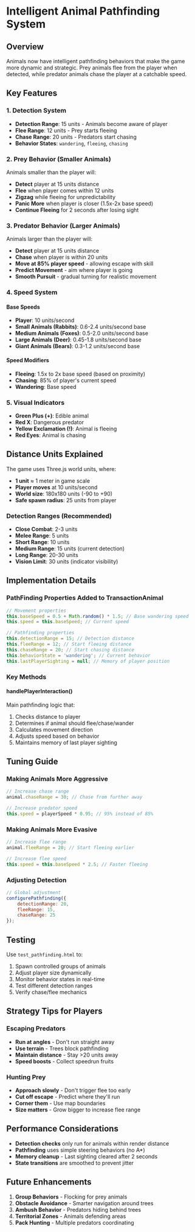 # Intelligent Animal Pathfinding System

## Overview
Animals now have intelligent pathfinding behaviors that make the game more dynamic and strategic. Prey animals flee from the player when detected, while predator animals chase the player at a catchable speed.

## Key Features

### 1. Detection System
- **Detection Range**: 15 units - Animals become aware of player
- **Flee Range**: 12 units - Prey starts fleeing
- **Chase Range**: 20 units - Predators start chasing
- **Behavior States**: `wandering`, `fleeing`, `chasing`

### 2. Prey Behavior (Smaller Animals)
Animals smaller than the player will:
- **Detect** player at 15 units distance
- **Flee** when player comes within 12 units
- **Zigzag** while fleeing for unpredictability
- **Panic More** when player is closer (1.5x-2x base speed)
- **Continue Fleeing** for 2 seconds after losing sight

### 3. Predator Behavior (Larger Animals)
Animals larger than the player will:
- **Detect** player at 15 units distance
- **Chase** when player is within 20 units
- **Move at 85% player speed** - allowing escape with skill
- **Predict Movement** - aim where player is going
- **Smooth Pursuit** - gradual turning for realistic movement

### 4. Speed System

#### Base Speeds
- **Player**: 10 units/second
- **Small Animals (Rabbits)**: 0.6-2.4 units/second base
- **Medium Animals (Foxes)**: 0.5-2.0 units/second base
- **Large Animals (Deer)**: 0.45-1.8 units/second base
- **Giant Animals (Bears)**: 0.3-1.2 units/second base

#### Speed Modifiers
- **Fleeing**: 1.5x to 2x base speed (based on proximity)
- **Chasing**: 85% of player's current speed
- **Wandering**: Base speed

### 5. Visual Indicators
- **Green Plus (+)**: Edible animal
- **Red X**: Dangerous predator
- **Yellow Exclamation (!)**: Animal is fleeing
- **Red Eyes**: Animal is chasing

## Distance Units Explained

The game uses Three.js world units, where:
- **1 unit** ≈ 1 meter in game scale
- **Player moves** at 10 units/second
- **World size**: 180x180 units (-90 to +90)
- **Safe spawn radius**: 25 units from player

### Detection Ranges (Recommended)
- **Close Combat**: 2-3 units
- **Melee Range**: 5 units
- **Short Range**: 10 units
- **Medium Range**: 15 units (current detection)
- **Long Range**: 20-30 units
- **Vision Limit**: 30 units (indicator visibility)

## Implementation Details

### PathFinding Properties Added to TransactionAnimal
```javascript
// Movement properties
this.baseSpeed = 0.5 + Math.random() * 1.5; // Base wandering speed
this.speed = this.baseSpeed; // Current speed

// Pathfinding properties  
this.detectionRange = 15; // Detection distance
this.fleeRange = 12; // Start fleeing distance
this.chaseRange = 20; // Start chasing distance
this.behaviorState = 'wandering'; // Current behavior
this.lastPlayerSighting = null; // Memory of player position
```

### Key Methods

#### handlePlayerInteraction()
Main pathfinding logic that:
1. Checks distance to player
2. Determines if animal should flee/chase/wander
3. Calculates movement direction
4. Adjusts speed based on behavior
5. Maintains memory of last player sighting

## Tuning Guide

### Making Animals More Aggressive
```javascript
// Increase chase range
animal.chaseRange = 30; // Chase from further away

// Increase predator speed
this.speed = playerSpeed * 0.95; // 95% instead of 85%
```

### Making Animals More Evasive
```javascript
// Increase flee range
animal.fleeRange = 20; // Start fleeing earlier

// Increase flee speed
this.speed = this.baseSpeed * 2.5; // Faster fleeing
```

### Adjusting Detection
```javascript
// Global adjustment
configurePathfinding({
    detectionRange: 20,
    fleeRange: 15,
    chaseRange: 25
});
```

## Testing

Use `test_pathfinding.html` to:
1. Spawn controlled groups of animals
2. Adjust player size dynamically
3. Monitor behavior states in real-time
4. Test different detection ranges
5. Verify chase/flee mechanics

## Strategy Tips for Players

### Escaping Predators
- **Run at angles** - Don't run straight away
- **Use terrain** - Trees block pathfinding
- **Maintain distance** - Stay >20 units away
- **Speed boosts** - Collect speedrun fruits

### Hunting Prey
- **Approach slowly** - Don't trigger flee too early
- **Cut off escape** - Predict where they'll run
- **Corner them** - Use map boundaries
- **Size matters** - Grow bigger to increase flee range

## Performance Considerations

- **Detection checks** only run for animals within render distance
- **Pathfinding** uses simple steering behaviors (no A*)
- **Memory cleanup** - Last sighting cleared after 2 seconds
- **State transitions** are smoothed to prevent jitter

## Future Enhancements

1. **Group Behaviors** - Flocking for prey animals
2. **Obstacle Avoidance** - Smarter navigation around trees
3. **Ambush Behavior** - Predators hiding behind trees
4. **Territorial Zones** - Animals defending areas
5. **Pack Hunting** - Multiple predators coordinating